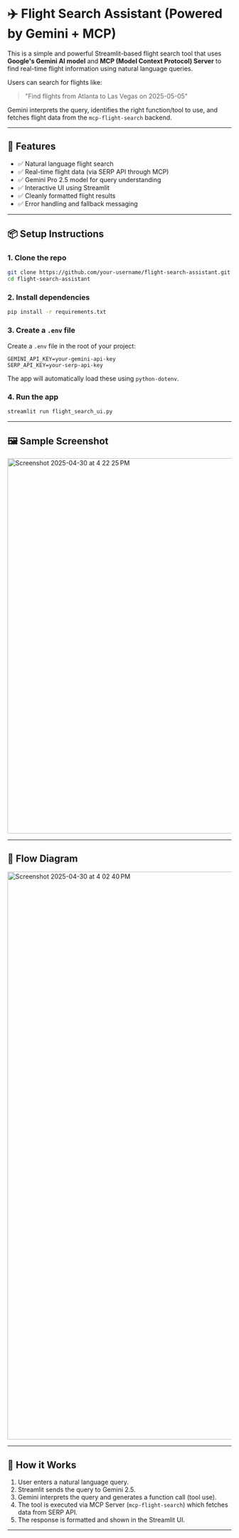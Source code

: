 # ✈️ Flight Search Assistant (Powered by Gemini + MCP)

This is a simple and powerful Streamlit-based flight search tool that uses **Google's Gemini AI model** and **MCP (Model Context Protocol) Server** to find real-time flight information using natural language queries.

Users can search for flights like:

> "Find flights from Atlanta to Las Vegas on 2025-05-05"

Gemini interprets the query, identifies the right function/tool to use, and fetches flight data from the `mcp-flight-search` backend.

---

## 🔧 Features

- ✅ Natural language flight search
- ✅ Real-time flight data (via SERP API through MCP)
- ✅ Gemini Pro 2.5 model for query understanding
- ✅ Interactive UI using Streamlit
- ✅ Cleanly formatted flight results
- ✅ Error handling and fallback messaging

---

## 📦 Setup Instructions

### 1. Clone the repo

```bash
git clone https://github.com/your-username/flight-search-assistant.git
cd flight-search-assistant
```

### 2. Install dependencies

```bash
pip install -r requirements.txt
```

### 3. Create a `.env` file

Create a `.env` file in the root of your project:

```env
GEMINI_API_KEY=your-gemini-api-key
SERP_API_KEY=your-serp-api-key
```

The app will automatically load these using `python-dotenv`.

### 4. Run the app

```bash
streamlit run flight_search_ui.py
```

---

## 🖼 Sample Screenshot

<img width="844" alt="Screenshot 2025-04-30 at 4 22 25 PM" src="https://github.com/user-attachments/assets/3e6cc192-e7e1-4d02-9806-5bf0a55f3c8c" />

---

## 🔁 Flow Diagram

<img width="1277" alt="Screenshot 2025-04-30 at 4 02 40 PM" src="https://github.com/user-attachments/assets/3b2f192e-cee9-4e01-84c9-8fe49e2964e3" />

---

## 🧠 How it Works

1. User enters a natural language query.
2. Streamlit sends the query to Gemini 2.5.
3. Gemini interprets the query and generates a function call (tool use).
4. The tool is executed via MCP Server (`mcp-flight-search`) which fetches data from SERP API.
5. The response is formatted and shown in the Streamlit UI.

---
